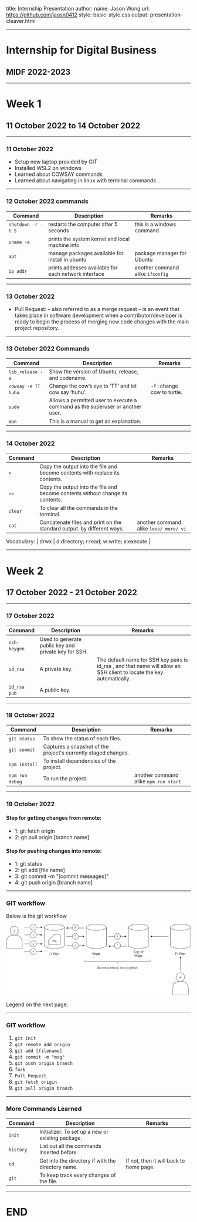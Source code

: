 title: Internship Presentation
author:
  name: Jason Wong
  url: https://github.com/jaosn0412
style: basic-style.css
output: presentation-cleaver.html

---

# Internship for Digital Business

## MIDF 2022-2023

---

# Week 1

## 11 October 2022 to 14 October 2022

---

### 11 October 2022

- Setup new laptop provided by GIT
- Installed WSL2 on windows
- Learned about COWSAY commands
- Learned about navigating in linux with terminal commands

---

### 12 October 2022 commands

| Command | Description | Remarks |
|---|---|---|
|`shutdown -r -t 5`| restarts the computer after 5 seconds | this is a windows command |
|`uname -a`| prints the system kernel and local machine info |  |
| `apt` | manage packages available for install in ubuntu | package manager for Ubuntu |
| `ip addr` | prints addesses available for each network interface | another command alike `ifconfig` |

---

### 13 October 2022

- Pull Request:
– also referred to as a merge request
– is an event that takes place in software development when a contributor/developer is ready to begin the process of merging new code changes with the main project repository.

---
### 13 October 2022 Commands

| Command | Description | Remarks |
|---|---|---|
| `lsb_release -a` | Show the version of Ubuntu, release, and codename. |  |
| `cowsay -e TT huhu` | Change the cow’s eye to ‘TT’ and let cow say ‘huhu’. | -f : change cow to turtle. |
| `sudo` | Allows a permitted user to execute a command as the superuser or another user. |  |
| `man` | This is a manual to get an explanation. |  |

---

### 14 October 2022

| Command | Description | Remarks |
|---|---|---|
| `>` | Copy the output into the file and become contents with replace its contents. |  |
| `>>` | Copy the output into the file and become contents without change its contents. |  |
| `clear` | To clear all the commands in the terminal. | |
| `cat` | Concatenate files and print on the standard output. by different ways. | another command alike `less/ more/ vi` |

Vocabulary:
| drwx | d:directory; r:read; w:write; x:execute |

---

# Week 2

## 17 October 2022 - 21 October 2022

---

### 17 October 2022

| Command | Description | Remarks |
|---|---|---|
| `ssh-keygen` | Used to generate public key and private key for SSH. | |
| `id_rsa` | A private key. | The default name for SSH key pairs is id_rsa , and that name will allow an SSH client to locate the key automatically. |
| `id_rsa pub` | A public key. |  |

---

### 18 October 2022

| Command | Description | Remarks |
|---|---|---|
| `git status` | To show the status of each files. |  |
| `git commit` | Captures a snapshot of the project's currently staged changes. |  |
| `npm install` | To install dependencies of the project. |  |
| `npm run debug` | To run the project. | another command alike `npm run start` |


---

### 19 October 2022

####  Step for getting changes from remote:
- 1: git fetch origin
- 2: git pull origin [branch name]

####  Step for pushing changes into remote:
- 1: git status
- 2: git add [file name]
- 3: git commit -m "[commit messages]"
- 4: git push origin [branch name]

---

### GIT workflow

Below is the git workflow

![Git workflow](Git_Concept.jpg)

Legend on the next page.

---

### GIT workflow

1. `git init`
1. `git remote add origin`
1. `git add [filename]`
1. `git commit -m "msg"`
1. `git push origin branch`
1. `fork`
1. `Pull Request`
1. `git fetch origin`
1. `git pull origin branch`

---
### More Commands Learned

| Command | Description | Remarks |
|---|---|---|
| `init` | Initializer. To set up a new or existing package. |  |
| `history` | List out all the commands inserted before. |  |
| `cd` | Get into the directory if with the directory name. | If not, then it will back to home page. |
| `git` | To keep track every changes of the file. |  |

---

# END
